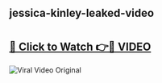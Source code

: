 ## jessica-kinley-leaked-video 

# <h2><a href="http://freeplayer.one?title=jessica-kinley-leaked-video&ref=21J">🔗 Click to Watch 👉🔴 VIDEO</a></h2>

<a href="http://freeplayer.one?title=jessica-kinley-leaked-video&ref=21J" rel="nofollow" data-target="animated-image.originalLink"><img src="https://i.ibb.co.com/xMMVF88/686577567.gif" alt="Viral Video Original" style="max-width: 100%; display: inline-block;" data-target="animated-image.originalImage"></a>

